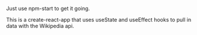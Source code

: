 Just use npm-start to get it going.

This is a create-react-app that uses useState and useEffect hooks to pull in data with the Wikipedia api.